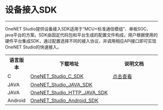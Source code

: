 # 设备接入SDK


---
OneNET Studio提供设备接入SDK适用于“MCU+标准通信模组”、单板SOC、java平台的方案。SDK由固定代码包和平台生成的配置文件构成，用户根据使用的硬件平台集成SDK，通过配置选择不同的接入协议，并调用相应API接口即可实现OneNET Studio的快速接入。

<table>
<tr><th>语言版本</th><th width="30%">下载地址</th><th width="50%">说明文档</th></tr>
<tr>
<td>C</td>
<td><a href="/images/iot_platform/mqtts/OneNET_Studio_SDK_20210816.rar">OneNET_Studio_C_SDK</a></td>
<td><a href="/images/iot_platform/mqtts/OneNET_Studio_sdk_v1.2.0.pdf">点击查看</a></td>
</tr>
<tr>
<td>JAVA</td>
<td><a href="https://github.com/cm-heclouds/studio-acc-sdk-java">OneNET_Studio_JAVA_SDK</a></td>
<td></td>
</tr>
<tr>
<td>JAVA</td>
<td><a href="/images/iot_platform/http/studio-http-sdk.zip">OneNET_Studio_HTTP_JAVA_SDK</a></td>
<td></td>
</tr>
<tr>
<td>Android</td>
<td><a href="/images/iot_platform/mqtts/studio-mqtt-sdk-1.0.4.zip">OneNET_Studio_Android_SDK</a></td>
<td></td>
</tr>
</table>